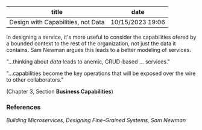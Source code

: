 | title                              | date             |
| ---------------------------------- | ---------------- |
| Design with Capabilities, not Data | 10/15/2023 19:06 |

In designing a service, it's more useful to consider the capabilities ofered by
a bounded context to the rest of the organization, not just the data it contains.
Sam Newman argues this leads to a better modeling of services.

"...thinking about _data_ leads to anemic, CRUD-based ... services."

"...capabilities become the key operations that will
be exposed over the wire to other collaborators."

(Chapter 3, Section **Business Capabilities**)

### References

_Building Microservices, Designing Fine-Grained Systems, Sam Newman_
